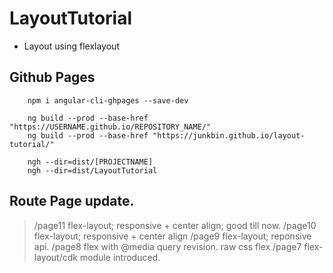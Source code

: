 # LayoutTutorial
* Layout using flexlayout

## Github Pages

````
    npm i angular-cli-ghpages --save-dev
````

````
    ng build --prod --base-href "https://USERNAME.github.io/REPOSITORY_NAME/"
    ng build --prod --base-href "https://junkbin.github.io/layout-tutorial/"
````

````
    ngh --dir=dist/[PROJECTNAME]
    ngh --dir=dist/LayoutTutorial
````

## Route Page update. 
> /page11 flex-layout; responsive + center align; good till now. 
> /page10 flex-layout; responsive + center align
> /page9 flex-layout; reponsive api.
> /page8 flex with @media query revision. raw css flex 
> /page7 flex-layout/cdk module introduced. 